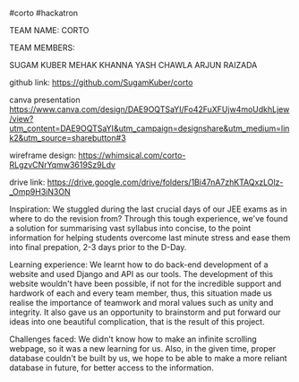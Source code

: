 #corto
#hackatron

TEAM NAME: CORTO

TEAM MEMBERS:

SUGAM KUBER
MEHAK KHANNA
YASH CHAWLA
ARJUN RAIZADA

github link:
https://github.com/SugamKuber/corto

canva presentation
https://www.canva.com/design/DAE9OQTSaYI/Fo42FuXFUjw4moUdkhLjew/view?utm_content=DAE9OQTSaYI&utm_campaign=designshare&utm_medium=link2&utm_source=sharebutton#3

wireframe design:
https://whimsical.com/corto-RLgzvCNrYqmw3619Sz9Ldv

drive link:
https://drive.google.com/drive/folders/1Bi47nA7zhKTAQxzLOlz-_Omp9H3iN3ON

Inspiration:
We stuggled during the last crucial days of our JEE exams as in where to do the revision from? Through this tough experience, we've found a solution for summarising vast syllabus into concise, to the point information for helping students overcome last minute stress and ease them into final prepation, 2-3 days prior to the D-Day.

Learning experience:
We learnt how to do back-end development of a website and used Django and API as our tools. The development of this website wouldn't have been possible, if not for the incredible support and hardwork of each and every team member, thus, this situation made us realise the importance of teamwork and moral values such as unity and integrity. It also gave us an opportunity to brainstorm and put forward our ideas into one beautiful complication, that is the result of this project.

Challenges faced:
We didn't know how to make an infinite scrolling webpage, so it was a new learning for us. Also, in the given time,  proper database couldn't be built by us, we hope to be able to make a more reliant database in future, for better access to the information.
